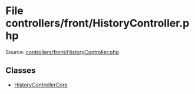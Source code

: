 File controllers/front/HistoryController.php
=========

Source: [controllers/front/HistoryController.php](https://github.com/PrestaShop/PrestaShop/blob/1.5.0.1/controllers/front/HistoryController.php)


Classes
-------

* [HistoryControllerCore](class.HistoryControllerCore.md)

